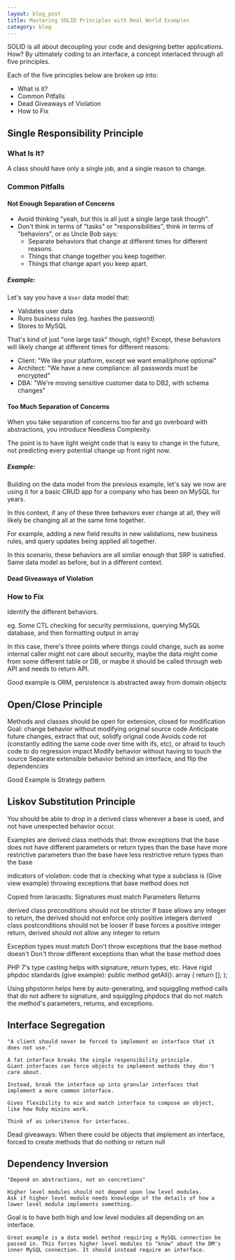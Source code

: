 ```yaml
---
layout: blog_post
title: Mastering SOLID Principles with Real World Examples
category: blog
---
```


SOLID is all about decoupling your code and designing better applications. How? By ultimately coding to an interface, a concept interlaced through all five principles.

Each of the five principles below are broken up into:

- What is it?
- Common Pitfalls
- Dead Giveaways of Violation
- How to Fix

## Single Responsibility Principle

### What Is It?

A class should have only a single job, and a single reason to change.

### Common Pitfalls

#### Not Enough Separation of Concerns

- Avoid thinking "yeah, but this is all just a single large task though".
- Don't think in terms of "tasks" or "responsibilities", think in terms of "behaviors", or as Uncle Bob says:
    - Separate behaviors that change at different times for different reasons.
    - Things that change together you keep together.
    - Things that change apart you keep apart.

##### Example:

Let's say you have a `User` data model that:

- Validates user data
- Runs business rules (eg. hashes the password)
- Stores to MySQL

That's kind of just "one large task" though, right? Except, these behaviors will likely change at different times for different reasons:

- Client: "We like your platform, except we want email/phone optional"
- Architect: "We have a new compliance: all passwords must be encrypted"
- DBA: "We're moving sensitive customer data to DB2, with schema changes"

#### Too Much Separation of Concerns

When you take separation of concerns too far and go overboard with abstractions, you introduce Needless Complexity.

The point is to have light weight code that is easy to change in the future, not predicting every potential change up front right now.

##### Example:

Building on the data model from the previous example, let's say we now are using it for a basic CRUD app for a company who has been on MySQL for years.

In this context, if any of these three behaviors ever change at all, they will likely be changing all at the same time together.

For example, adding a new field results in new validations, new business rules, and query updates being applied all together.

In this scenario, these behaviors are all similar enough that SRP is satisfied. Same data model as before, but in a different context.

#### Dead Giveaways of Violation


### How to Fix

Identify the different behaviors.

eg. Some CTL  checking for security permissions, querying MySQL database, and then formatting output in array

In this case, there's three points where things could change, such as some internal caller might not care about security, maybe the data might come from some different table or DB, or maybe it should be called through web API and needs to return API.

Good example is ORM, persistence is abstracted away from domain objects


## Open/Close Principle

Methods and classes should be open for extension, closed for modification
Goal: change behavior without modifying original source code
Anticipate future changes, extract that out, solidfy orignal code
Avoids code rot (constantly editing the same code over time with ifs, etc), or afraid to touch code to do regression impact
Modify behavior without having to touch the source
Separate extensible behavior behind an interface, and flip the dependencies

Good Example is Strategy pattern

## Liskov Substitution Principle

You should be able to drop in a derived class wherever a base is used, and not have unexpected behavior occur.

Examples are derived class methods that:
throw exceptions that the base does not
have different parameters or return types than the base
have more restrictive parameters than the base
have less restrictive return types than the base

indicators of violation:
code that is checking what type a subclass is (Give view example)
throwing exceptions that base method does not

Copied from laracasts:
Signatures must match
	Parameters
	Returns

derived class preconditions should not be stricter
	If base allows any integer to return, the derived should not enforce only positive integers
derived class postconditions should not be looser
	If base forces a positive integer return, derived should not allow any integer to return

Exception types must match
	Don't throw exceptions that the base method doesn't
	Don't throw different exceptions than what the base method does

PHP 7's type casting helps with signature, return types, etc.
Have rigid phpdoc standards (give example):
public method getAll(): array ( return []; );

Using phpstorm helps here by auto-generating, and squiggling method calls that do not adhere to signature, and squiggling phpdocs that do not match the method's parameters, returns, and exceptions.

## Interface Segregation

	"A client should never be forced to implement an interface that it does not use."

	A fat interface breaks the single responsibility principle.
	Giant interfaces can force objects to implement methods they don't care about.

	Instead, break the interface up into granular interfaces that implement a more common interface.

	Gives flexibility to mix and match interface to compose an object, like how Ruby mixins work.

	Think of as inheritence for interfaces.

Dead giveaways:
	When there could be objects that implement an interface, forced to create methods that do nothing or return null



## Dependency Inversion
	"Depend on abstractions, not on concretions"

	Higher level modules should not depend upon low level modules.
	Ask if higher level module needs knowledge of the details of how a lower level module implements something.

Goal is to have both high and low level modules all depending on an interface.

	Great example is a data model method requiring a MySQL connection be passed in. This forces higher level modules to "know" about the DM's inner MySQL connection. It should instead require an interface.